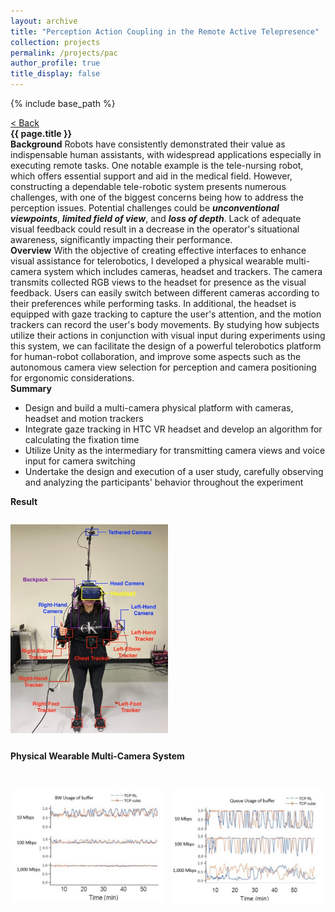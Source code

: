 ```yaml
---
layout: archive
title: "Perception Action Coupling in the Remote Active Telepresence"
collection: projects
permalink: /projects/pac
author_profile: true
title_display: false
---
```

{% include base_path %}

<div>
  <div class="back-button" id="back-key1">
    <a href="/projects" target="_self">
      <span>&lt; Back</span>
    </a>
  </div>
  <div class="overview-title">
    <b>{{ page.title }}</b>
  </div>
  <div class="overview-content">
    <div class="overview-param">
      <b class="overview-key">Background</b> Robots have consistently demonstrated their value as indispensable human assistants, with widespread applications especially in executing remote tasks. One notable example is the tele-nursing robot, which offers essential support and aid in the medical field. However, constructing a dependable tele-robotic system presents numerous challenges, with one of the biggest concerns being how to address the perception issues. Potential challenges could be <em><b>unconventional viewpoints</b></em>, <em><b>limited field of view</b></em>, and <em><b>loss of depth</b></em>. Lack of adequate visual feedback could result in a decrease in the operator's situational awareness, significantly impacting their performance.
    </div>
    <div class="overview-param">
      <b class="overview-key">Overview</b> With the objective of creating effective interfaces to enhance visual assistance for telerobotics, I developed a physical wearable multi-camera system which includes cameras, headset and trackers. The camera transmits collected RGB views to the headset for presence as the visual feedback. Users can easily switch between different cameras according to their preferences while performing tasks. In additional, the headset is equipped with gaze tracking to capture the user's attention, and the motion trackers can record the user's body movements. By studying how subjects utilize their actions in conjunction with visual input during experiments using this system, we can facilitate the design of a powerful telerobotics platform for human-robot collaboration, and improve some aspects such as the autonomous camera view selection for perception and camera positioning for ergonomic considerations.
    </div>
    <div class="overview-param">
      <div>
        <b class="overview-key">Summary</b>
      </div>
      <div class="overview-list">
        <ul>
          <li>
            <span>Design and build a multi-camera physical platform with cameras, headset and motion trackers</span> 
          </li>
          <li>
            <span>Integrate gaze tracking in HTC VR headset and develop an algorithm for calculating the fixation time</span> 
          </li>
          <li>
            <span>Utilize Unity as the intermediary for transmitting camera views and voice input for camera switching</span> 
          </li>
          <li>
            <span>Undertake the design and execution of a user study, carefully observing and analyzing the participants' behavior throughout the experiment</span> 
          </li>
        </ul>
      </div>
    </div>
    <div class="overview-param">
      <div>
        <b class="overview-key">Result</b>
      </div>
      <div style="padding-bottom:1em; padding-top:1em">
        <div class="overview-pic">
          <p style="padding-bottom:.75em;">
            <img src="/images/Projects/3-PAC/wearable-system.jpg" width="50%" alignment="center">
          </p>
          <p>
            <b>Physical Wearable Multi-Camera System</b>
          </p>
        </div>
      </div>
      <div style="display:flex">
        <div class="overview-pic">
          <p style="padding:.3em">
            <img class="fig" src="/images/Projects/1-RLTCP/BW.png" width="100%" alignment="center">
          </p>
        </div>
        <div class="overview-pic">
          <p style="padding:.3em">
            <img class="fig" src="/images/Projects/1-RLTCP/Quene.png" width="100%" alignment="center">
          </p>
        </div>
      </div>
    </div>
  </div>
</div>

